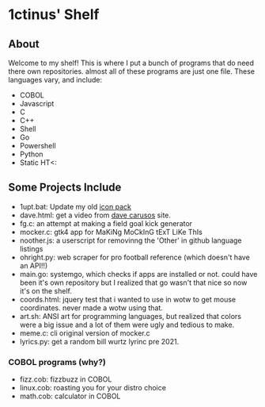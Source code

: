 # 1ctinus' Shelf
## About
Welcome to my shelf! This is where I put a bunch of programs that do need there own repositories. almost all of these programs are just one file. 
These languages vary, and include:
- COBOL
- Javascript
- C
- C++
- Shell
- Go
- Powershell
- Python
- Static HT<:
## Some Projects Include
- 1upt.bat: Update my old [icon pack](https://github.com/1ctinus/1ct-pack)
- dave.html: get a video from [dave carusos](https://davecode.me) site.
- fg.c: an attempt at making a field goal kick generator
- mocker.c: gtk4 app for MaKiNg MoCkInG tExT LiKe ThIs
- noother.js: a userscript for removinng the 'Other' in github language listings
- ohright.py: web scraper for pro football reference (which doesn't have an API!!)
- main.go: systemgo, which checks if apps are installed or not. could have been it's own repository but I realized that go wasn't that nice so now it's on the shelf.
- coords.html: jquery test that i wanted to use in wotw to get mouse coordinates. never made a wotw using that.
- art.sh: ANSI art for programming languages, but realized that colors were a big issue and a lot of them were ugly and tedious to make.
- meme.c: cli original version of mocker.c
- lyrics.py: get a random bill wurtz lyrinc pre 2021.
### COBOL programs (why?)
- fizz.cob: fizzbuzz in COBOL
- linux.cob: roasting you for your distro choice
- math.cob: calculator in COBOL
